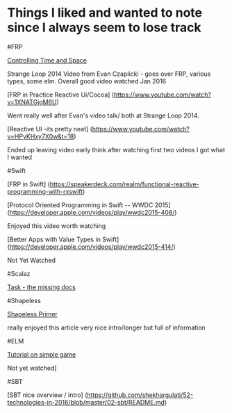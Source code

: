 # Things I liked and wanted to note since I always seem to lose track


#FRP


[Controlling Time and Space](https://www.youtube.com/watch?v=Agu6jipKfYw)

Strange Loop 2014 Video from Evan Czaplicki - goes over FRP, various types, some elm. Overall good video watched Jan 2016

[FRP in Practice Reactive Ui/Cocoa] (https://www.youtube.com/watch?v=1XNATGjqM6U)

Went really well after Evan's video talk/ both at Strange Loop 2014. 

[Reactive UI -its pretty neat] (https://www.youtube.com/watch?v=HPyKHxy7X0w&t=18)

Ended up leaving video early think after watching first two videos I got what I wanted

#Swift

[FRP in Swift] (https://speakerdeck.com/realm/functional-reactive-programming-with-rxswift)

[Protocol Oriented Programming in Swift -- WWDC 2015] (https://developer.apple.com/videos/play/wwdc2015-408/)

Enjoyed this video worth watching

[Better Apps with Value Types in Swift] (https://developer.apple.com/videos/play/wwdc2015-414/)

Not Yet Watched


#Scalaz

[Task - the missing docs](http://timperrett.com/2014/07/20/scalaz-task-the-missing-documentation/) 

#Shapeless

[Shapeless Primer](https://rnduja.github.io/2016/01/19/a_shapeless_primer/)

really enjoyed this article very nice intro/longer but full of information

#ELM

[Tutorial on simple game](https://tech.zalando.com/blog/using-elm-to-create-a-fun-game-in-just-five-days/)

Not yet watched]

#SBT

[SBT nice overview / intro] (https://github.com/shekhargulati/52-technologies-in-2016/blob/master/02-sbt/README.md)


